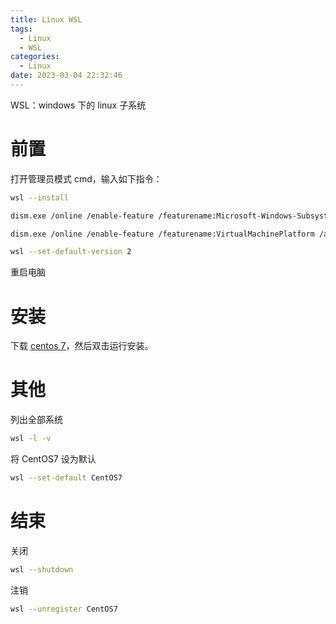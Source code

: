 ```yaml
---
title: Linux WSL
tags:
  - Linux
  - WSL
categories:
  - Linux
date: 2023-03-04 22:32:46
---
```


WSL：windows 下的 linux 子系统

# 前置

打开管理员模式 cmd，输入如下指令：

```bash
wsl --install
```

```bash
dism.exe /online /enable-feature /featurename:Microsoft-Windows-Subsystem-Linux /all /norestart
```

```bash
dism.exe /online /enable-feature /featurename:VirtualMachinePlatform /all /norestart
```

```bash
wsl --set-default-version 2
```

重启电脑

# 安装

下载 [centos 7](https://github.com/wsldl-pg/centwsl/releases/tag/7.0.1907.3)，然后双击运行安装。

# 其他

列出全部系统

```bash
wsl -l -v
```

将 CentOS7 设为默认

```bash
wsl --set-default CentOS7
```

# 结束

关闭

```bash
wsl --shutdown
```

注销

```bash
wsl --unregister CentOS7
```
